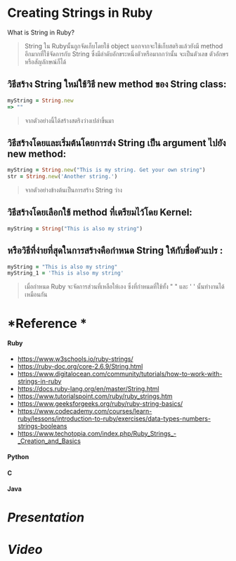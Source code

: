 #  Creating Strings in Ruby
What is String in Ruby?
>String ใน Rubyนั้นถูกจัดเก็บโดยใช้ object นอกจากจะใช้เก็บสตริงแล้วยังมี method อีกมากที่ใช้จัดการกับ String ซึ่งมีลำดับอักขระหนึ่งตัวหรือมากกว่านั้น จะเป็นตัวเลข ตัวอักษร หรือสัญลักษณ์ก็ได้
> 
## วิธีสร้าง String ใหม่ใช้วิธี new method ของ String class:
 ```ruby
myString = String.new
=> ""
```
>จากตัวอย่างนี้ได้สร้างสตริงว่างเปล่าขึ้นมา
## วิธีสร้างโดยและเริ่มต้นโดยการส่ง String เป็น argument ไปยัง new method:
 ```ruby
myString = String.new("This is my string. Get your own string")
str = String.new('Another string.')
```
>จากตัวอย่างข้างต้นเป็นการสร้าง String ว่าง
## วิธีสร้างโดยเลือกใช้ method ที่เตรียมไว้โดย Kernel:
 ```ruby
myString = String("This is also my string")
```
## หรือวิธีที่ง่ายที่สุดในการสร้างคือกำหนด String ให้กับชื่อตัวแปร :
 ```ruby
myString = "This is also my string"
myString_1 = 'This is also my string'
```
>เมื่อกำหนด Ruby จะจัดการส่วนที่เหลือให้เอง ซึ่งที่กำหนดที่ใช้ทั้ง " " และ ' ' นั้นทำงานได้เหมือนกัน 
# *Reference *
#### Ruby
- https://www.w3schools.io/ruby-strings/
- https://ruby-doc.org/core-2.6.9/String.html
- https://www.digitalocean.com/community/tutorials/how-to-work-with-strings-in-ruby
- https://docs.ruby-lang.org/en/master/String.html
- https://www.tutorialspoint.com/ruby/ruby_strings.htm
- https://www.geeksforgeeks.org/ruby/ruby-string-basics/
- https://www.codecademy.com/courses/learn-ruby/lessons/introduction-to-ruby/exercises/data-types-numbers-strings-booleans
- https://www.techotopia.com/index.php/Ruby_Strings_-_Creation_and_Basics
#### Python
#### C
#### Java
# *Presentation*
# *Video*
